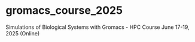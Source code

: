 # gromacs_course_2025
Simulations of Biological Systems with Gromacs - HPC Course June 17-19, 2025 (Online)
